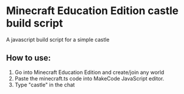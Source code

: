 # Minecraft Education Edition castle build script

A javascript build script for a simple castle

## How to use:
1. Go into Minecraft Education Edition and create/join any world
2. Paste the minecraft.ts code into MakeCode JavaScript editor.
3. Type "castle" in the chat

